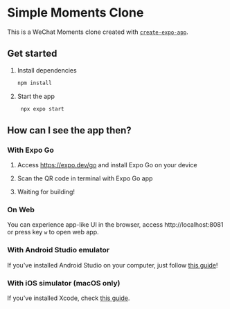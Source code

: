 # Simple Moments Clone

This is a WeChat Moments clone created with [`create-expo-app`](https://www.npmjs.com/package/create-expo-app).

## Get started

1. Install dependencies

   ```bash
   npm install
   ```

2. Start the app

   ```bash
    npx expo start
   ```

## How can I see the app then?

### With Expo Go

1. Access https://expo.dev/go and install Expo Go on your device

2. Scan the QR code in terminal with Expo Go app

3. Waiting for building!

### On Web

You can experience app-like UI in the browser, access http://localhost:8081 or press key `w` to open web app.

### With Android Studio emulator

If you've installed Android Studio on your computer, just follow [this guide](https://docs.expo.dev/workflow/android-studio-emulator/)!

### With iOS simulator (macOS only)

If you've installed Xcode, check [this guide](https://docs.expo.dev/workflow/ios-simulator/).
